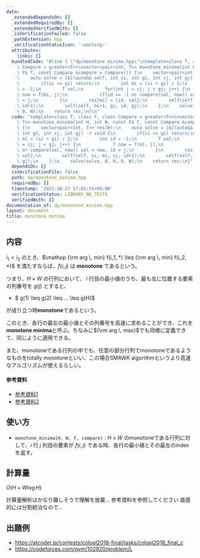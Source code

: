 ```yaml
---
data:
  _extendedDependsOn: []
  _extendedRequiredBy: []
  _extendedVerifiedWith: []
  _isVerificationFailed: false
  _pathExtension: hpp
  _verificationStatusIcon: ':warning:'
  attributes:
    links: []
  bundledCode: "#line 1 \"dp/monotone_minima.hpp\"\ntemplate<class T, class F, class\
    \ Compare = greater<T>>\nvector<pair<int, T>> monotone_minima(int H, int W, const\
    \ F& f, const Compare &compare = Compare()) {\n    vector<pair<int, T>> res(H);\n\
    \    auto solve = [&](auto&& self, int si, int gi, int sj, int gj) -> void {\n\
    \        if(si >= gi) return;\n        int mi = (si + gi) / 2;\n        int id\
    \ = -1;\n        T val;\n        for(int j = sj; j < gj; j++) {\n            T\
    \ now = f(mi, j);\n            if(id == -1 or compare(val, now)) val = now, id\
    \ = j;\n        }\n        res[mi] = {id, val};\n        self(self, si, mi, sj,\
    \ id+1);\n        self(self, mi+1, gi, id, gj);\n    };\n    solve(solve, 0, H,\
    \ 0, W);\n    return res;\n}\n"
  code: "template<class T, class F, class Compare = greater<T>>\nvector<pair<int,\
    \ T>> monotone_minima(int H, int W, const F& f, const Compare &compare = Compare())\
    \ {\n    vector<pair<int, T>> res(H);\n    auto solve = [&](auto&& self, int si,\
    \ int gi, int sj, int gj) -> void {\n        if(si >= gi) return;\n        int\
    \ mi = (si + gi) / 2;\n        int id = -1;\n        T val;\n        for(int j\
    \ = sj; j < gj; j++) {\n            T now = f(mi, j);\n            if(id == -1\
    \ or compare(val, now)) val = now, id = j;\n        }\n        res[mi] = {id,\
    \ val};\n        self(self, si, mi, sj, id+1);\n        self(self, mi+1, gi, id,\
    \ gj);\n    };\n    solve(solve, 0, H, 0, W);\n    return res;\n}"
  dependsOn: []
  isVerificationFile: false
  path: dp/monotone_minima.hpp
  requiredBy: []
  timestamp: '2021-10-27 17:01:55+09:00'
  verificationStatus: LIBRARY_NO_TESTS
  verifiedWith: []
documentation_of: dp/monotone_minima.hpp
layout: document
title: monotone_minima
---
```


## 内容
$i_1 < i_2$ のとき、$\mathop {\rm arg \, min} f(i_1, *) \leq {\rm arg \, min} f(i_2, *)$ を満たすならば、$f(i, j)$ は **monotone** であるという。

つまり、$H × W$ の行列において、 $i$ 行目の最小値のうち、最も左に位置する要素の列番号を $g(j)$ とすると、

- $ g(1) \leq g(2) \leq ... \leq g(H)$

が成り立つ時**monotone**であるという。

このとき、各行の最左の最小値とその列番号を高速に求めることができ、これを**monotone minima**と呼ぶ。ちなみに${\rm arg \, max}$でも同様に定義できて、同じように適用できる。

また、monotoneである行列の中でも、任意の部分行列でmonotoneであるようなものをtotally monotoneといい、この場合SMAWK algorithmというより高速なアルゴリズムが使えるらしい。

#### 参考資料

- [参考資料1](https://lorent-kyopro.hatenablog.com/entry/2021/04/04/133958)
- [参考資料2](https://topcoder-g-hatena-ne-jp.jag-icpc.org/spaghetti_source/20120923/1348327542.html)

## 使い方
- `monotone_minima(H, W, f, compare)` : $H × W$ のmonotoneである行列に対して、$i$ 行 $j$ 列目の要素が $f(i, j)$ である時、各行の最小値とその最左のindexを返す。

## 計算量
$O(H + W\log{H})$

計算量解析はかなり難しそうで理解を放棄... 参考資料を参照してください
直感的には分割統治なので...

## 出題例
- https://atcoder.jp/contests/colopl2018-final/tasks/colopl2018_final_c
- https://codeforces.com/gym/102920/problem/L